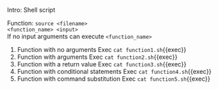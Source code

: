 Intro: Shell script 

Function: 
`source <filename>` <br> 
`<function_name> <input>` <br> 
If no input arguments can execute `<function_name>`

1. Function with no arguments
Exec `cat function1.sh`{{exec}} <br>
2. Function with arguments
Exec `cat function2.sh`{{exec}} <br>
3. Function with a return value
Exec `cat function3.sh`{{exec}} <br>
4. Function with conditional statements
Exec `cat function4.sh`{{exec}} <br>
5. Function with command substitution
Exec `cat function5.sh`{{exec}} <br>